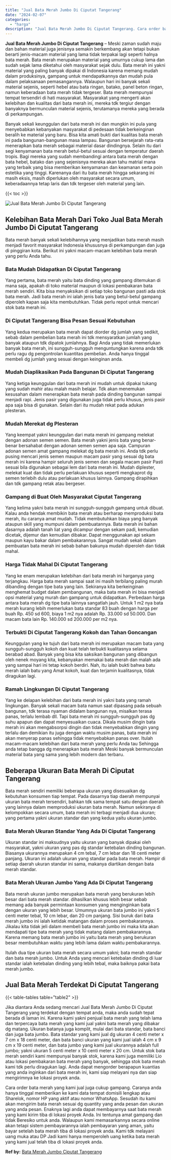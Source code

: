 ```yaml
---
title: "Jual Bata Merah Jumbo Di Ciputat Tangerang"
date: "2024-02-07"
categories: 
  - "harga"
description: "Jual Bata Merah Jumbo Di Ciputat Tangerang. Cara order bata merah yang kami jual juga cukup gampang. Caranya anda hanya tinggal memberikan ke kami data tempa..."
---
```


**Jual Bata Merah Jumbo Di Ciputat Tangerang** – Meski zaman sudah maju dan bahan material juga jenisnya semakin berkembang akan tetapi bukan berarti jenis-macam material yang lama tidak terpakai lagi seperti halnya bata merah. Bata merah merupakan material yang umurnya cukup lama dan sudah sejak lama diketahui oleh masyarakat sejak dulu. Bata merah ini yakni material yang paling banyak dipakai di Indonesia karena memang mudah dalam produksinya, gampang untuk mendapatkannya dan mudah pula dalam pelaksanaan pemasangannya. Walaupun hari ini banyak sekali material sejenis, seperti hebel atau bata ringan, batako, panel beton ringan, namun keberadaan bata merah tidak tergeser. Bata merah mempunyai tempat tersendiri di hati masyarakat. Masyarakat yang mengerti akan kelebihan dan kualitas dari bata merah ini, mereka tdk tergiur dengan banyaknya bermunculan material sejenis, terutamanya mereka yang berada di perkampungan.

Banyak sekali keunggulan dari bata merah ini dan mungkin ini pula yang menyebabkan kebanyakan masyarakat di pedesaan tidak berkeinginan beralih ke material yang baru. Bisa kita amati bukti dari kualitas bata merah ini pada bangunan-bangunan masa lampau. Bangunan bersejarah rata-rata menerapkan bata merah sebagai material dasar dindingnya. Selain itu dari segi kenyamanan bata merah betul-betul sesuai dengan temperatur daerah tropis. Bagi mereka yang sudah membandingi antara bata merah dengan bata hebel, batako dan yang sejenisnya mereka akan tahu matrial mana yang terbaik yang bisa memberikan kenyamanan dan keamanan serta poin estetika yang tinggi. Karenanya dari itu bata merah hingga sekarang ini masih eksis, masih diperlukan oleh masyarakat secara umum, keberadaannya tetap laris dan tdk tergeser oleh material yang lain.

{{< toc >}}

![Jual Bata Merah Jumbo Di Ciputat Tangerang](/images/jual-bata-merah-32.png)

## Kelebihan Bata Merah Dari Toko Jual Bata Merah Jumbo Di Ciputat Tangerang

Bata merah banyak sekali kelebihannya yang menjadikan bata merah masih menjadi favorit masyarakat Indonesia khususnya di perkampungan dan juga di pinggiran kota. Berikut ini yakni macam-macam kelebihan bata merah yang perlu Anda tahu.

### Bata Mudah Didapatkan Di Ciputat Tangerang

Yang pertama, bata merah yaitu bata dinding yang gampang ditemukan di mana saja, apakah di toko material maupun di lokasi pembakaran bata merah sendiri. Kita bisa menyaksikan di setiap toko bangunan pasti ada stok bata merah. Jadi bata merah ini ialah jenis bata yang betul-betul gampang diperoleh kapan saja kita membutuhkan. Tidak perlu repot untuk mencari stok bata merah ini.

### Di Ciputat Tangerang Bisa Pesan Sesuai Kebutuhan

Yang kedua merupakan bata merah dapat diorder dg jumlah yang sedikit, sebab dalam pembelian bata merah ini tdk mensyaratkan jumlah yang banyak ataupun tdk dipatok jumlahnya. Bagi Anda yang tidak memerlukan banyak bata merah, ini sungguh-sungguh menguntungkan karena anda tdk perlu ragu dg pengontrolan kuantitas pembelian. Anda hanya tinggal membeli dg jumlah yang sesuai dengan keinginan anda.

### Mudah Diaplikasikan Pada Bangunan Di Ciputat Tangerang

Yang ketiga keunggulan dari bata merah ini mudah untuk dipakai tukang yang sudah mahir atau malah masih belajar. Tdk akan menemukan kesusahan dalam menerapkan bata merah pada dinding bangunan sampai menjadi rapi. Jenis pasir yang digunakan juga tidak perlu khusus, jenis pasir apa saja bisa di gunakan. Selain dari itu mudah rekat pada adukan plesteran.

### Mudah Merekat dg Plesteran

Yang keempat yakni keunggulan dari mata merah ini gampang melekat dengan adonan semen semen. Bata merah yakni jenis bata yang benar-benar bersahabat dengan adonan semen semen apa saja. Campuran adonan semen amat gampang melekat dg bata merah ini. Anda tdk perlu pusing mencari jenis semen maupun macam pasir yang sesuai dg bata merah ini karena hampir seluruh jenis semen dan segala macam pasir Pasti sesuai bila digunakan sebagai lem dari bata merah ini. Mudah diplester, melekat kuat dan tidak perlu perlakuan khusus seperti mengkaprot dg semen terlebih dulu atau perlakuan khusus lainnya. Gampang dirapihkan dan tdk gampang retak atau bergeser.

### Gampang di Buat Oleh Masyarakat Ciputat Tangerang

Yang kelima yakni bata merah ini sungguh-sungguh gampang untuk dibuat. Kalau anda hendak membikin bata merah atau berharap memproduksi bata merah, itu caranya amat mudah. Tidak membutuhkan biaya yang banyak ataupun skill yang mumpuni dalam pembuatannya. Bata merah ini bahan dasarnya adalah tanah liat yang dicampur dengan sekam padi, kemudian dicetak, dijemur dan kemudian dibakar. Dapat menggunakan api sekam maupun kayu bakar dalam pembakarannya. Sangat mudah sekali dalam pembuatan bata merah ini sebab bahan bakunya mudah diperoleh dan tidak mahal.

### Harga Tidak Mahal Di Ciputat Tangerang

Yang ke enam merupakan kelebihan dari bata merah ini harganya yang terjangkau. Harga bata merah sampai saat ini masih terbilang paling murah dibanding dengan tipe bata yang lain. Sekiranya kita berkeinginan menghemat budget dalam pembangunan, maka bata merah ini bisa menjadi opsi material yang murah dan gampang untuk didapatkan. Perbedaan harga antara bata merah dg tipe bata lainnya sangatlah jauh. Untuk 1 m2 nya bata merah kurang lebih memerlukan bata standar 83 buah dengan harga per buah Rp. 450 sd 600, biaya 1 m2 nya adalah Rp. 33.000 sd 50.000. Dan macam bata lain Rp. 140.000 sd 200.000 per m2 nya.

### Terbukti Di Ciputat Tangerang Kokoh dan Tahan Goncangan

Keunggulan yang ke tujuh dari bata merah ini merupakan macam bata yang sungguh-sungguh kokoh dan kuat telah terbukti kualitasnya selama berabad abad. Banyak yang bisa kita saksikan bangunan yang dibangun oleh nenek moyang kita, kebanyakan memakai bata merah dan malah ada yang sampai hari ini tetap kokoh berdiri. Nah, itu ialah bukti bahwa batu merah ialah batu yang Amat kokoh, kuat dan terjamin kualitasnya, tidak diragukan lagi.

### Ramah Lingkungan Di Ciputat Tangerang

Yang ke delapan kelebihan dari bata merah ini yakni bata yang ramah lingkungan. Banyak sekali macam bata namun saat dipasang pada sebuah bangunan, tdk terasa nyaman didalam bangunan nya, misalkan terasa panas, terlalu lembab dll. Tapi bata merah ini sungguh-sungguh pas dg suhu apapun dan dapat menyesuaikan cuaca. Dikala musim dingin bata merah ini akan mengabsorpsi dingin dan tidak menyebabkan dingin yang terlalu dan demikian itu juga dengan waktu musim panas, bata merah ini akan menyerap panas sehingga tidak menyebabkan panas over. Itulah macam-macam kelebihan dari bata merah yang perlu Anda tau Sehingga anda tetap bangga dg menerapkan bata merah Meski banyak bermunculan material bata yang sama yang lebih modern dan terbaru.

## Beberapa Ukuran Bata Merah Di Ciputat Tangerang

Bata merah sendiri memiliki beberapa ukuran yang disesuaikan dg kebutuhan konsumen tiap tempat. Pada dasarnya tiap daerah mempunyai ukuran bata merah tersendiri, bahkan tdk sama tempat satu dengan daerah yang lainnya dalam memproduksi ukuran bata merah. Namun sekiranya di kelompokkan secara umum, bata merah ini terbagi menjadi dua ukuran; yang pertama yakni ukuran standar dan yang kedua yaitu ukuran jumbo.

### Bata Merah Ukuran Standar Yang Ada Di Ciputat Tangerang

Ukuran standar ini maksudnya yaitu ukuran yang banyak dipakai oleh masyarakat, yakni ukuran yang pas dg standar ketebalan dinding bangunan. Biasanya ukurannya merupakan 4 cm tebal, 7 cm lebar dan 18 centi meter panjang. Ukuran ini adalah ukuran yang standar pada bata merah. Hampir di setiap daerah ukuran standar ini sama, makanya diartikan dengan bata merah standar.

### Bata Merah Ukuran Jumbo Yang Ada Di Ciputat Tangerang

Bata merah ukuran jumbo merupakan bata merah yang berukuran lebih besar dari bata merah standar. dihasilkan khusus lebih besar sebab memang ada banyak permintaan konsumen yang menginginkan bata dengan ukuran yang lebih besar. Umumnya ukuran bata jumbo ini yakni 5 centi meter tebal, 10 cm lebar, dan 20 cm panjang. Sisi buruk dari bata merah jumbo ini ialah ketidak matangan dalam proses pembakarannya. Jikalau kita tidak jeli dalam membeli bata merah jumbo ini maka kita akan mendapati tipe bata merah yang tidak matang dalam pembakarannya. Karena memang bata merah jumbo ini yaitu bata merah yang berukuran besar membutuhkan waktu yang lebih lama dalam waktu pembakarannya.

Itulah dua tipe ukuran bata merah secara umum yakni; bata merah standar dan bata merah jumbo. Untuk Anda yang mencari ketebalan dinding di luar standar ialah ketebalan dinding yang lebih tebal, maka baiknya pakai bata merah jumbo.

## Jual Bata Merah Terdekat Di Ciputat Tangerang

{{< table-tables table="table2" >}}

Jika diantara Anda sedang mencari Jual Bata Merah Jumbo Di Ciputat Tangerang yang terdekat dengan tempat anda, maka anda sudah tepat berada di laman ini. Karena kami yakni penjual bata merah yang telah lama dan terpercaya bata merah yang kami jual yakni bata merah yang dibakar dg matang. Ukuran batanya juga komplit, mulai dari bata standar, bata banci dan juga bata jumbo. Bata standar yang kami jual dg ukuran 4 centi meter x 7 cm x 18 centi meter, dan bata banci ukuran yang kami jual ialah 4 cm x 9 cm x 19 centi meter, dan bata jumbo yang kami jual ukurannya adalah full jumbo; yakni ukuran 5 centi meter x 10 centi meter x 20 cm. Untuk stok bata merah sendiri kami mempunyai banyak stok, karena kami juga memiliki Lio atau lokasi pembakaran bata merah yang banyak, sehingga stok bata merah kami tdk perlu diragukan lagi. Anda dapat mengorder berapapun kuantias yang anda inginkan dari bata merah ini, kami siap melayani nya dan siap mengirimnya ke lokasi proyek anda.

Cara order bata merah yang kami jual juga cukup gampang. Caranya anda hanya tinggal memberikan ke kami data tempat domisili lengkap atau Sharelok, nomor HP yang aktif atau nomor WhatsApp. Sesudah itu kami akan mengirim bata merah sesuai dg quantity yang anda pesan dan ukuran yang anda pesan. Enaknya lagi anda dapat membayarnya saat bata merah yang kami kirim tiba di lokasi proyek Anda. Ini tentunya amat gampang dan tidak Beresiko untuk anda. Walaupun kami memasarkannya secara online akan tetapi sistem pembayarannya ialah pembayaran yang aman, yaitu bayar setelah bata merah tiba di lokasi proyek anda. Kami tdk melayani uang muka atau DP Jadi kami hanya memperoleh uang ketika bata merah yang kami jual telah tiba di lokasi proyek anda.

**Ref by:** [Bata Merah Jumbo Ciputat Tangerang](https://id.wikipedia.org/wiki/Bata)
